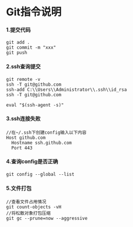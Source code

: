 # Git指令说明

#### 1.提交代码

```
git add .
git commit -m "xxx"
git push
```

#### 2.ssh查询提交

```
git remote -v
ssh -T git@github.com
ssh-add C:\\Users\\Administrator\\.ssh\\id_rsa
ssh -T git@github.com

eval "$(ssh-agent -s)"
```

#### 3.ssh连接失败

```
//在~/.ssh下创建config输入以下内容
Host github.com
  Hostname ssh.github.com
  Port 443
```

#### 4.查询config是否正确

```
git config --global --list
```

#### 5.文件打包

```
//查看文件占用情况
git count-objects -vH
//将松散对象打包压缩
git gc --prune=now --aggressive
```

